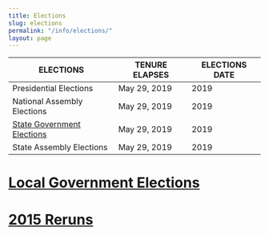 ```yaml
---
title: Elections
slug: elections
permalink: "/info/elections/"
layout: page
---
```


ELECTIONS | TENURE ELAPSES	| ELECTIONS DATE 
------------- | -------------  | ------------- 
Presidential Elections | May 29, 2019 | 2019
National Assembly Elections | May 29, 2019 | 2019
[State Government Elections](/info/state-government-elections "State Government Elections") | May 29, 2019 | 2019
State Assembly Elections | May 29, 2019 | 2019

<p></p>

# [Local Government Elections](/info/local-government-elections "Local Government Elections")

# [2015 Reruns](/info/2015-reruns "2015 Reruns")
